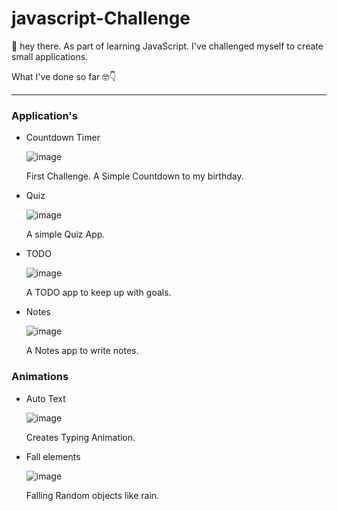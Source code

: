 # javascript-Challenge

👋 hey there. As part of learning JavaScript. I've challenged myself to create small applications.

What I've done so far 🤓👇

---
### Application's

* Countdown Timer

  ![image](https://user-images.githubusercontent.com/54814859/105814033-c05ea400-5fd6-11eb-9dde-57e71e9a622c.png)

  First Challenge. A Simple Countdown to my birthday.
  
* Quiz

  ![image](https://user-images.githubusercontent.com/54814859/105814151-f4d26000-5fd6-11eb-9923-dc1be6d574f5.png)
  
  A simple Quiz App.
  
* TODO
  
  ![image](https://user-images.githubusercontent.com/54814859/105814227-10d60180-5fd7-11eb-96a3-75824e4a2f8f.png)
  
  A TODO app to keep up with goals.

* Notes

  ![image](https://user-images.githubusercontent.com/54814859/105814309-38c56500-5fd7-11eb-9fa5-f67e92e50620.png)
  
  A Notes app to write notes.

### Animations

* Auto Text

  ![image](https://user-images.githubusercontent.com/54814859/105814370-52ff4300-5fd7-11eb-92e8-18ad3a95f405.png)
  
   Creates Typing Animation.
    
* Fall elements

  ![image](https://user-images.githubusercontent.com/54814859/105814453-71653e80-5fd7-11eb-80cc-9b3c3a72120c.png)

  Falling Random objects like rain.
  

<!-- Reduce the Size of Images? -->




